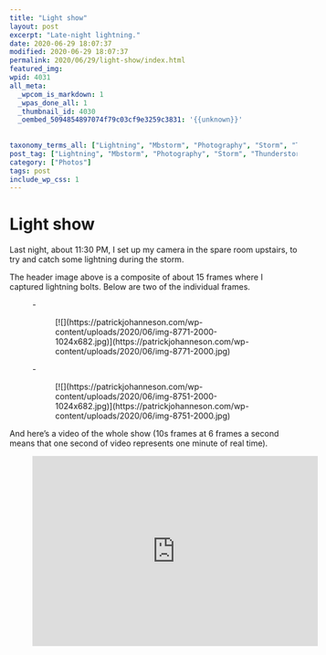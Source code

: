 ```yaml
---
title: "Light show"
layout: post
excerpt: "Late-night lightning."
date: 2020-06-29 18:07:37
modified: 2020-06-29 18:07:37
permalink: 2020/06/29/light-show/index.html
featured_img: 
wpid: 4031
all_meta: 
  _wpcom_is_markdown: 1
  _wpas_done_all: 1
  _thumbnail_id: 4030
  _oembed_5094854897074f79c03cf9e3259c3831: '{{unknown}}'
  
  
taxonomy_terms_all: ["Lightning", "Mbstorm", "Photography", "Storm", "Thunderstorm", "Video", "Photos"]
post_tag: ["Lightning", "Mbstorm", "Photography", "Storm", "Thunderstorm", "Video"]
category: ["Photos"]
tags: post
include_wp_css: 1
---
```


# Light show

Last night, about 11:30 PM, I set up my camera in the spare room upstairs, to try and catch some lightning during the storm.

The header image above is a composite of about 15 frames where I captured lightning bolts. Below are two of the individual frames.

<figure class="is-layout-flex wp-block-gallery-62 wp-block-gallery columns-2 is-cropped">- <figure>[![](https://patrickjohanneson.com/wp-content/uploads/2020/06/img-8771-2000-1024x682.jpg)](https://patrickjohanneson.com/wp-content/uploads/2020/06/img-8771-2000.jpg)</figure>
- <figure>[![](https://patrickjohanneson.com/wp-content/uploads/2020/06/img-8751-2000-1024x682.jpg)](https://patrickjohanneson.com/wp-content/uploads/2020/06/img-8751-2000.jpg)</figure>

</figure>And here’s a video of the whole show (10s frames at 6 frames a second means that one second of video represents one minute of real time).

<figure class="wp-block-embed-vimeo wp-block-embed is-type-video is-provider-vimeo wp-embed-aspect-4-3 wp-has-aspect-ratio"><div class="wp-block-embed__wrapper"><iframe allow="autoplay; fullscreen; picture-in-picture" allowfullscreen="" frameborder="0" height="333" loading="lazy" src="https://player.vimeo.com/video/433722680?h=91b01b6bcc&dnt=1&app_id=122963" title="Light show" width="500"></iframe></div></figure>